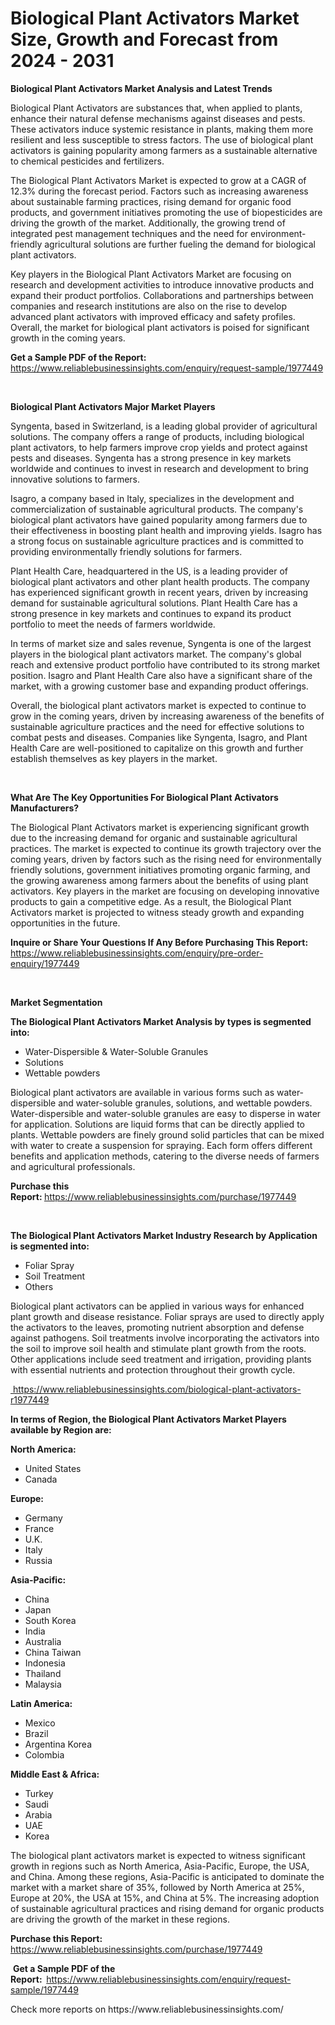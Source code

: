 <p><h1>Biological Plant Activators Market Size, Growth and Forecast from 2024 - 2031</h1></p><p><strong>Biological Plant Activators Market Analysis and Latest Trends</strong></p>
<p><p>Biological Plant Activators are substances that, when applied to plants, enhance their natural defense mechanisms against diseases and pests. These activators induce systemic resistance in plants, making them more resilient and less susceptible to stress factors. The use of biological plant activators is gaining popularity among farmers as a sustainable alternative to chemical pesticides and fertilizers.</p><p>The Biological Plant Activators Market is expected to grow at a CAGR of 12.3% during the forecast period. Factors such as increasing awareness about sustainable farming practices, rising demand for organic food products, and government initiatives promoting the use of biopesticides are driving the growth of the market. Additionally, the growing trend of integrated pest management techniques and the need for environment-friendly agricultural solutions are further fueling the demand for biological plant activators.</p><p>Key players in the Biological Plant Activators Market are focusing on research and development activities to introduce innovative products and expand their product portfolios. Collaborations and partnerships between companies and research institutions are also on the rise to develop advanced plant activators with improved efficacy and safety profiles. Overall, the market for biological plant activators is poised for significant growth in the coming years.</p></p>
<p><strong>Get a Sample PDF of the Report:&nbsp;</strong> <a href="https://www.reliablebusinessinsights.com/enquiry/request-sample/1977449">https://www.reliablebusinessinsights.com/enquiry/request-sample/1977449</a></p>
<p>&nbsp;</p>
<p><strong>Biological Plant Activators Major Market Players</strong></p>
<p><p>Syngenta, based in Switzerland, is a leading global provider of agricultural solutions. The company offers a range of products, including biological plant activators, to help farmers improve crop yields and protect against pests and diseases. Syngenta has a strong presence in key markets worldwide and continues to invest in research and development to bring innovative solutions to farmers.</p><p>Isagro, a company based in Italy, specializes in the development and commercialization of sustainable agricultural products. The company's biological plant activators have gained popularity among farmers due to their effectiveness in boosting plant health and improving yields. Isagro has a strong focus on sustainable agriculture practices and is committed to providing environmentally friendly solutions for farmers.</p><p>Plant Health Care, headquartered in the US, is a leading provider of biological plant activators and other plant health products. The company has experienced significant growth in recent years, driven by increasing demand for sustainable agricultural solutions. Plant Health Care has a strong presence in key markets and continues to expand its product portfolio to meet the needs of farmers worldwide.</p><p>In terms of market size and sales revenue, Syngenta is one of the largest players in the biological plant activators market. The company's global reach and extensive product portfolio have contributed to its strong market position. Isagro and Plant Health Care also have a significant share of the market, with a growing customer base and expanding product offerings.</p><p>Overall, the biological plant activators market is expected to continue to grow in the coming years, driven by increasing awareness of the benefits of sustainable agriculture practices and the need for effective solutions to combat pests and diseases. Companies like Syngenta, Isagro, and Plant Health Care are well-positioned to capitalize on this growth and further establish themselves as key players in the market.</p></p>
<p>&nbsp;</p>
<p><strong>What Are The Key Opportunities For Biological Plant Activators Manufacturers?</strong></p>
<p><p>The Biological Plant Activators market is experiencing significant growth due to the increasing demand for organic and sustainable agricultural practices. The market is expected to continue its growth trajectory over the coming years, driven by factors such as the rising need for environmentally friendly solutions, government initiatives promoting organic farming, and the growing awareness among farmers about the benefits of using plant activators. Key players in the market are focusing on developing innovative products to gain a competitive edge. As a result, the Biological Plant Activators market is projected to witness steady growth and expanding opportunities in the future.</p></p>
<p><strong>Inquire or Share Your Questions If Any Before Purchasing This Report:</strong> <a href="https://www.reliablebusinessinsights.com/enquiry/pre-order-enquiry/1977449">https://www.reliablebusinessinsights.com/enquiry/pre-order-enquiry/1977449</a></p>
<p>&nbsp;</p>
<p><strong>Market Segmentation</strong></p>
<p><strong>The Biological Plant Activators Market Analysis by types is segmented into:</strong></p>
<p><ul><li>Water-Dispersible & Water-Soluble Granules</li><li>Solutions</li><li>Wettable powders</li></ul></p>
<p><p>Biological plant activators are available in various forms such as water-dispersible and water-soluble granules, solutions, and wettable powders. Water-dispersible and water-soluble granules are easy to disperse in water for application. Solutions are liquid forms that can be directly applied to plants. Wettable powders are finely ground solid particles that can be mixed with water to create a suspension for spraying. Each form offers different benefits and application methods, catering to the diverse needs of farmers and agricultural professionals.</p></p>
<p><strong>Purchase this Report:&nbsp;</strong><a href="https://www.reliablebusinessinsights.com/purchase/1977449">https://www.reliablebusinessinsights.com/purchase/1977449</a></p>
<p>&nbsp;</p>
<p><strong>The Biological Plant Activators Market Industry Research by Application is segmented into:</strong></p>
<p><ul><li>Foliar Spray</li><li>Soil Treatment</li><li>Others</li></ul></p>
<p><p>Biological plant activators can be applied in various ways for enhanced plant growth and disease resistance. Foliar sprays are used to directly apply the activators to the leaves, promoting nutrient absorption and defense against pathogens. Soil treatments involve incorporating the activators into the soil to improve soil health and stimulate plant growth from the roots. Other applications include seed treatment and irrigation, providing plants with essential nutrients and protection throughout their growth cycle.</p></p>
<p><a href="https://www.reliablebusinessinsights.com/biological-plant-activators-r1977449">&nbsp;https://www.reliablebusinessinsights.com/biological-plant-activators-r1977449</a></p>
<p><strong>In terms of Region, the Biological Plant Activators Market Players available by Region are:</strong></p>
<p>
    <p> <strong> North America: </strong>
        <ul>
            <li>United States</li>
            <li>Canada</li>
        </ul>
        </p> 
    <p> <strong> Europe: </strong>
        <ul>
            <li>Germany</li>
            <li>France</li>
            <li>U.K.</li>
            <li>Italy</li>
            <li>Russia</li>
        </ul>
        </p> 
    <p> <strong> Asia-Pacific: </strong>
        <ul>
            <li>China</li>
            <li>Japan</li>
            <li>South Korea</li>
            <li>India</li>
            <li>Australia</li>
            <li>China Taiwan</li>
            <li>Indonesia</li>
            <li>Thailand</li>
            <li>Malaysia</li>
        </ul>
        </p> 
    <p> <strong> Latin America: </strong>
        <ul>
            <li>Mexico</li>
            <li>Brazil</li>
            <li>Argentina Korea</li>
            <li>Colombia</li>
        </ul>
        </p> 
    <p> <strong> Middle East & Africa: </strong>
        <ul>
            <li>Turkey</li>
            <li>Saudi</li>
            <li>Arabia</li>
            <li>UAE</li>
            <li>Korea</li>
        </ul>
    </p>
    </p>
<p><p>The biological plant activators market is expected to witness significant growth in regions such as North America, Asia-Pacific, Europe, the USA, and China. Among these regions, Asia-Pacific is anticipated to dominate the market with a market share of 35%, followed by North America at 25%, Europe at 20%, the USA at 15%, and China at 5%. The increasing adoption of sustainable agricultural practices and rising demand for organic products are driving the growth of the market in these regions.</p></p>
<p><strong>Purchase this Report: </strong><a href="https://www.reliablebusinessinsights.com/purchase/1977449">https://www.reliablebusinessinsights.com/purchase/1977449</a></p>
<p>&nbsp;<strong>Get a Sample PDF of the Report:&nbsp;&nbsp;</strong><a href="https://www.reliablebusinessinsights.com/enquiry/request-sample/1977449">https://www.reliablebusinessinsights.com/enquiry/request-sample/1977449</a></p>
<p><strong></strong></p>
<p>Check more reports on https://www.reliablebusinessinsights.com/</p>